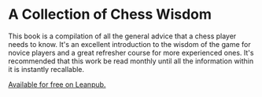 # A Collection of Chess Wisdom

This book is a compilation of all the general advice that a chess player needs to know. It's an excellent introduction to the wisdom of the game for novice players and a great refresher course for more experienced ones. It's recommended that this work be read monthly until all the information within it is instantly recallable.

[Available for free on Leanpub.](https://leanpub.com/acollectionofchesswisdom)